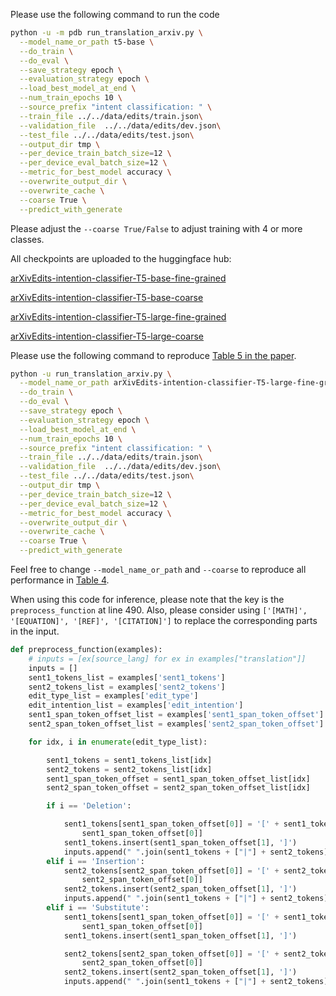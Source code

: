 Please use the following command to run the code
```sh
python -u -m pdb run_translation_arxiv.py \
  --model_name_or_path t5-base \
  --do_train \
  --do_eval \
  --save_strategy epoch \
  --evaluation_strategy epoch \
  --load_best_model_at_end \
  --num_train_epochs 10 \
  --source_prefix "intent classification: " \
  --train_file ../../data/edits/train.json\
  --validation_file  ../../data/edits/dev.json\
  --test_file ../../data/edits/test.json\
  --output_dir tmp \
  --per_device_train_batch_size=12 \
  --per_device_eval_batch_size=12 \
  --metric_for_best_model accuracy \
  --overwrite_output_dir \
  --overwrite_cache \
  --coarse True \
  --predict_with_generate
```
Please adjust the `--coarse True/False` to adjust training with 4 or more classes.

All checkpoints are uploaded to the huggingface hub:

[arXivEdits-intention-classifier-T5-base-fine-grained](https://huggingface.co/chaojiang06/arXivEdits-intention-classifier-T5-base-fine-grained)

[arXivEdits-intention-classifier-T5-base-coarse](https://huggingface.co/chaojiang06/arXivEdits-intention-classifier-T5-base-coarse)

[arXivEdits-intention-classifier-T5-large-fine-grained](https://huggingface.co/chaojiang06/arXivEdits-intention-classifier-T5-large-fine-grained)

[arXivEdits-intention-classifier-T5-large-coarse](https://huggingface.co/chaojiang06/arXivEdits-intention-classifier-T5-large-coarse)


Please use the following command to reproduce [Table 5 in the paper](https://arxiv.org/pdf/2210.15067.pdf#page=8).

```sh
python -u run_translation_arxiv.py \
  --model_name_or_path arXivEdits-intention-classifier-T5-large-fine-grained \
  --do_train \
  --do_eval \
  --save_strategy epoch \
  --evaluation_strategy epoch \
  --load_best_model_at_end \
  --num_train_epochs 10 \
  --source_prefix "intent classification: " \
  --train_file ../../data/edits/train.json\
  --validation_file  ../../data/edits/dev.json\
  --test_file ../../data/edits/test.json\
  --output_dir tmp \
  --per_device_train_batch_size=12 \
  --per_device_eval_batch_size=12 \
  --metric_for_best_model accuracy \
  --overwrite_output_dir \
  --overwrite_cache \
  --coarse True \
  --predict_with_generate
```

Feel free to change `--model_name_or_path` and  `--coarse` to reproduce all performance in [Table 4](https://arxiv.org/pdf/2210.15067.pdf#page=8).

When using this code for inference, please note that the key is the `preprocess_function` at line 490. Also, please consider using `['[MATH]', '[EQUATION]', '[REF]', '[CITATION]']` to replace the corresponding parts in the input.

```python
def preprocess_function(examples):
    # inputs = [ex[source_lang] for ex in examples["translation"]]
    inputs = []
    sent1_tokens_list = examples['sent1_tokens']
    sent2_tokens_list = examples['sent2_tokens']
    edit_type_list = examples['edit_type']
    edit_intention_list = examples['edit_intention']
    sent1_span_token_offset_list = examples['sent1_span_token_offset']
    sent2_span_token_offset_list = examples['sent2_span_token_offset']

    for idx, i in enumerate(edit_type_list):

        sent1_tokens = sent1_tokens_list[idx]
        sent2_tokens = sent2_tokens_list[idx]
        sent1_span_token_offset = sent1_span_token_offset_list[idx]
        sent2_span_token_offset = sent2_span_token_offset_list[idx]

        if i == 'Deletion':

            sent1_tokens[sent1_span_token_offset[0]] = '[' + sent1_tokens[
                sent1_span_token_offset[0]]
            sent1_tokens.insert(sent1_span_token_offset[1], ']')
            inputs.append(" ".join(sent1_tokens + ["|"] + sent2_tokens))
        elif i == 'Insertion':
            sent2_tokens[sent2_span_token_offset[0]] = '[' + sent2_tokens[
                sent2_span_token_offset[0]]
            sent2_tokens.insert(sent2_span_token_offset[1], ']')
            inputs.append(" ".join(sent1_tokens + ["|"] + sent2_tokens))
        elif i == 'Substitute':
            sent1_tokens[sent1_span_token_offset[0]] = '[' + sent1_tokens[
                sent1_span_token_offset[0]]
            sent1_tokens.insert(sent1_span_token_offset[1], ']')

            sent2_tokens[sent2_span_token_offset[0]] = '[' + sent2_tokens[
                sent2_span_token_offset[0]]
            sent2_tokens.insert(sent2_span_token_offset[1], ']')
            inputs.append(" ".join(sent1_tokens + ["|"] + sent2_tokens))
```

